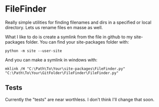 # FileFinder
Really simple utilities for finding filenames and dirs in a specified or local directory. Lets us rename files en masse as well.

What I like to do is create a symlink from the file in github to my site-packages folder. You can find your site-packages folder with:

```
python -m site --user-site
```

And you can make a symlink in windows with:
```
mklink /H "C:\Path\To\Your\site-packages\FileFinder.py" "C:\Path\To\Your\GitFolder\FileFinder\FileFinder.py"
```
## Tests

Currently the "tests" are near worthless. I don't think I'll change that soon.

